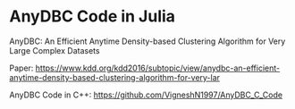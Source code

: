 # AnyDBC Code in Julia

AnyDBC: An Efficient Anytime Density-based Clustering Algorithm for Very Large Complex Datasets

Paper: https://www.kdd.org/kdd2016/subtopic/view/anydbc-an-efficient-anytime-density-based-clustering-algorithm-for-very-lar

AnyDBC Code in C++:
https://github.com/VigneshN1997/AnyDBC_C_Code

